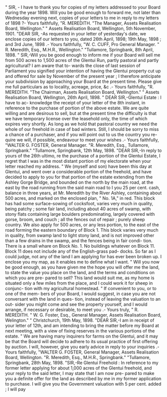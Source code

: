 " SIR, - I have to thank you for copies of my letters addressed to your Board during the year 1898. Will you be good enough to forward me, not later than Wednesday evening next, copies of your letters to me in reply to my letters of 1898 ?- Yours faithfully, "R. MEREDITH. "The Manager, Assets Realisation Board, Wellington." " Assets Realisation Board, Wellington, 5th November, 1901. "DEAR SIR, -As requested in your letter of yesterday's date, we enclose copies of our letters to you, dated 26th April, 1898; 19th May, 1898 ; and 3rd June, 1898 .- Yours faithfully, "W. C. CUFF, Pro General Manager. " R. Meredith, Esq., M.H.R., Wellington." "Tullamore, Springbank, 8th April, 1898. " SIR,-Will you be good enough to inform me if your Board will sell me from 500 acres to 1,500 acres of the Glentui Run, partly pastoral and partly agricultural? I am aware that to- wards the close of last session of Parliament you signified your intention of having the Glentui property cut up and offered for sale by November of the present year ; I therefore anticipate your subdivision by approaching your Board at the present time. Please give me full particulars as to locality, acreage, price, &c .- Yours faithfully, "R. MEREDITH. "The Chairman, Assets Realisation Board, Wellington." " Assets Realisation Board, Wellington, 26th April, 1898. " DEAR SIR,-Glentui Estate : I have to ac- knowledge the receipt of your letter of the 8th instant, in reference to the purchase of portion of the above estate. We are quite willing and are desirous to sell, but at the present time the difficulty is that we have temporary license over the leasehold only, the time of which expires very shortly. As long as we hold that pastoral country we need the whole of our freehold in case of bad winters. Still, I should be sorry to miss a chance of a purchaser, and if you will point out to us the country you re- quire we will, if possible, endeavour to meet your wishes .- Yours faithfully, "WALTER G. FOSTER, General Manager. "R. Meredith, Esq., Tullamore, Springbank." "Tullamore, Springbank, 12th May, 1898. "DEAR SIR,-In reply to yours of the 26th ultimo, re the purchase of a portion of the Glentui Estate, I regret that I was in the most distant portion of my electorate when your letter reached my address. " We (myself and son) have been this day at Glentui, and went over a considerable portion of the freehold, and have decided to apply to you for that portion of the estate extending from the Ashley Gorge Bridge, and bounded on the north by the main road, at the east by the road running from the said main road to I you 25 per cent. cash, balance in three years, at Mr. Meredith by the River Ashley, containing about 500 acres, and marked on the enclosed plan, " No. 1A," in red. This block has had some surface-sowing of cocksfoot, varies very much in quality, being patchy ; some fair land, including about 40 acres of swamp, with stony flats containing large boulders predominating, largely covered with gorse, broom, and couch ; all the fences out of repair ; purely sheep country. We also apply for 500 acres, or any less portion, to the east of the road forming the eastern boundary of Block 1. This block varies very much in quality, from swamp land to light stony land, and is not improved other than a few drains in the swamp, and the fences being in fair condi- tion. There is a small whare on Block No. 1. No buildings whatever on Block 11. Block 11 does not include any of the English-grass pad- docks. So far as I could judge, not any of the land I am applying for has ever been broken up. I enclose you my map, as it enables me to define what I want. " Will you now be good enough, as you have given me the hope you will offer me the land, to state the value you place on the land, and the terms and conditions on which you are pre- pared to sell? This land would suit me, as my home is situated only a few miles from the place, and I could work it for sheep in conjunc- tion with my agricultural homestead. " If convenient to you, or to one of the mem- bers of your Board, I would suggest, in case you are not conversant with the land in ques- tion, instead of leaving the valuation to an out- sider you might come and see the property yourself, and I would arrange, if necessary or desirable, to meet you .- Yours truly, " R. MEREDITH. " W. G. Foster, Esq., General Manager, Assets Realisation Board, Welington." " Christchurch, 19th May, 1898. "DEAR SIR,-I am in receipt of your letter of 12th, and am intending to bring the matter before my Board at next meeting, with a view of fixing reserves in the various portions of the estate. " We are having many inquirers for farms on the Glentui, and it may be that the Board will decide to adhere to its usual practice of first offering by auction. I will, however, give you early advice in reply to your inquiries .- Yours faithfully, "WALTER G. FOSTER, General Manager, Assets Realisation Board, Wellington. "R. Meredith, Esq., M.H.R., Springbank." "Tullamore, Springbank, 28th May, 1898. "SIR,-Re Glentui Freehold : In reference to my former letter applying for about 1,000 acres of the Glentui freehold, and your reply to the said letter, I may state that I am now pre- pared to make you a definite offer for the land as described by me in my former application to purchase. I will give you the Government valuation with 5 per cent. added ; I will pay 